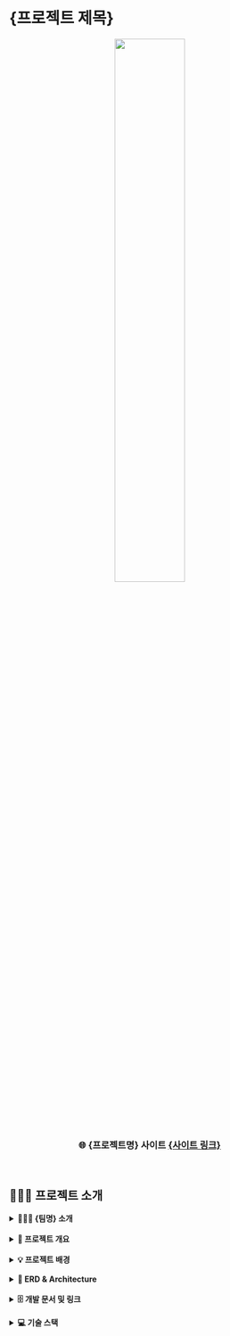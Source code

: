 # {프로젝트 제목}
<div align="center">
    <img  style="width: 50%" src="https://placehold.co/600x400">
</div>
<div align=center>
	<h3> 🌐 {프로젝트명} 사이트 <a href="{사이트링크}">{사이트 링크}</a> </h3>
</div>

<br>

## 👨🏻‍🏫 프로젝트 소개
<details>
<summary><b> 👩🏻‍💻 {팀명} 소개</b></summary>
<br>

|<img src="https://placehold.co/600x400" width="150" height="150"/>|<img src="https://placehold.co/600x400" width="150" height="150"/>|<img src="https://placehold.co/600x400" width="150" height="150"/>|<img src="https://placehold.co/600x400" width="150" height="150"/>|<img src="https://placehold.co/600x400" width="150" height="150"/>|
|:-:|:-:|:-:|:-:|:-:|
|<a href="{github}">👑팀장</a>|<a href="{github}">팀원1</a>|<a href="{github}">팀원2</a>|<a href="{github}">팀원3</a>|<a href="{github}">팀원4</a>|

</details>

<br>

<details>
<summary><b> 📌 프로젝트 개요</b></summary>
<br>

- 

</details>

<br>

<details>
<summary><b> 💡 프로젝트 배경</b></summary>
<br>

- 

</details>

<br>

<details>
<summary><b> 🎡 ERD & Architecture </b></summary>
<br>
<div align="center">
    <img  style="width: 50%" src="https://placehold.co/600x400">
    <img  style="width: 50%" src="https://placehold.co/600x400">
</div>
</details>

<br>

<details>
<summary><b> 🗄️ 개발 문서 및 링크 </b></summary>
<br>

| **문서**|**링크**|
|--------|--------|
| 🎡 ERD & 아키텍처| [ERD & 아키텍처](wiki링크)|
| ➰ 요구사항 정의서| [요구사항 정의서](wiki링크)|
| 📃 백엔드 API 명세서|[백엔드 API 명세서](wiki링크)|
| ✔️ 백엔드 기능 테스트|[백엔드 기능 테스트](wiki링크)|
| 🌱 프론트엔드 화면설계서|[프론트엔드 화면설계서](wiki링크)|
| 🎥 프론트엔드 시연 영상|[프론트엔드 시연 영상](wiki링크)|
| 🔎 기능 및 성능 개선|[기능 및 성능 개선](wiki링크)|
| 🔎 핵심 기능 설명|[핵심 기능 설명](wiki링크)|
| 🖥️ CICD 프로세스|[CICD 프로세스](wiki링크)|
| 🔗 컨벤션|[컨벤션](wiki링크)|

</details>

<br>

<details>
<summary><b> 💻 기술 스택 </b></summary>
<br>

| *Category* |**Skills**| 
|-------------|---------|
|**Language**| ![HTML5](https://img.shields.io/badge/html-E34F26?style=for-the-badge&logo=html5&logoColor=white) ![CSS](https://img.shields.io/badge/css-1572B6?style=for-the-badge&logo=css3&logoColor=white) ![JavaScript](https://img.shields.io/badge/javascript-F7DF1E?style=for-the-badge&logo=javascript&logoColor=white) ![JAVA](https://img.shields.io/badge/java-6DB33F?style=for-the-badge&logo=spring&logoColor=white) ![Python](https://img.shields.io/badge/python-3776AB?style=for-the-badge&logo=python&logoColor=white) |
|**Frontend**|  ![Vue.js](https://img.shields.io/badge/vue.js-4FC08D.svg?&style=for-the-badge&logo=vuedotjs&logoColor=white) ![React](https://img.shields.io/badge/react.js-61DAFB?style=for-the-badge&logo=react&logoColor=white) |
|**Frontend**| ![Spring Boot](https://img.shields.io/badge/springboot-6DB33F?style=for-the-badge&logo=springboot&logoColor=white) ![express](https://img.shields.io/badge/express-000000?style=for-the-badge&logo=express&logoColor=white)  |
| **Database**| ![MariaDB](https://img.shields.io/badge/mariadb-003545?style=for-the-badge&logo=mariadb&logoColor=white) ![MongoDB](https://img.shields.io/badge/mongodb-47A248?style=for-the-badge&logo=mongodb&logoColor=white)  ![Amazon S3](https://img.shields.io/badge/redis-FF4438?style=for-the-badge&logo=redis&logoColor=white) ![Amazon S3](https://img.shields.io/badge/amazon%20s3-569A31?style=for-the-badge&logo=amazons3&logoColor=white)|
| **Test**| ![junit5](https://img.shields.io/badge/junit5-25A162?style=for-the-badge&logo=junit5&logoColor=white) ![postman](https://img.shields.io/badge/postman-FF6C37?style=for-the-badge&logo=postman&logoColor=white) ![apachejmeter](https://img.shields.io/badge/jmeter-D22128.svg?style=for-the-badge&logo=apachejmeter&logoColor=white) |
| **Build**| ![Gradle](https://img.shields.io/badge/gradle-02303A?style=for-the-badge&logo=gradle&logoColor=white) ![npm](https://img.shields.io/badge/npm-D24939?style=for-the-badge&logo=npm&logoColor=white) |
| **CI/CD**|![Docker](https://img.shields.io/badge/docker-2496ED?style=for-the-badge&logo=docker&logoColor=white) ![GitHub Actions](https://img.shields.io/badge/githubactions-2088FF?style=for-the-badge&logo=githubactions&logoColor=white) ![Jenkins](https://img.shields.io/badge/jenkins-D24939?style=for-the-badge&logo=jenkins&logoColor=white) ![k8s](https://img.shields.io/badge/kubernetes-326CE5?style=for-the-badge&logo=kubernetes&logoColor=white) ![AWS](https://img.shields.io/badge/amazonec2-FF9900.svg?style=for-the-badge&logo=amazonec2&logoColor=white)|
| **Monitoring & Infra**| ![Nginx](https://img.shields.io/badge/nginx-009639?style=for-the-badge&logo=nginx&logoColor=white) ![ubuntu](https://img.shields.io/badge/ubuntu-E95420?style=for-the-badge&logo=ubuntu&logoColor=white) ![prometheus](https://img.shields.io/badge/prometheus-E6522C.svg?style=for-the-badge&logo=prometheus&logoColor=white) ![grafana](https://img.shields.io/badge/grafana-F46800.svg?style=for-the-badge&logo=grafana&logoColor=white) |
| **Collabo & Tools**| ![GitHub](https://img.shields.io/badge/Github-181717?style=for-the-badge&logo=github&logoColor=white) ![Git](https://img.shields.io/badge/Git-F05032?style=for-the-badge&logo=git&logoColor=white) ![Discord](https://img.shields.io/badge/Discord-%235865F2.svg?style=for-the-badge&logo=discord&logoColor=white) ![vsc](https://img.shields.io/badge/VisualStudioCode-2F80ED.svg?&style=for-the-badge&logo=VisualStudioCode&logoColor=white) ![intellijidea](https://img.shields.io/badge/intellijidea-000000.svg?&style=for-the-badge&logo=intellijidea&logoColor=white) |
|**MSA**| ![apachekafka](https://img.shields.io/badge/apachekafka-231F20?style=for-the-badge&logo=apachekafka&logoColor=white) ![SpringCloud](https://img.shields.io/badge/SpringCloud-6DB33F?style=for-the-badge&logo=spring&logoColor=white) ![axon](https://img.shields.io/badge/axonframework-FF9900?style=for-the-badge&logo=axonframework&logoColor=white) |
|**BlockChain**| ![HyperLedgerFabric](https://img.shields.io/badge/HyperLedgerFabric-2496ED?style=for-the-badge&logo=HyperLedgerFabric&logoColor=white) |
|**Contact**| ![Tistory](https://img.shields.io/badge/tistory-000000?style=for-the-badge&logo=Tistory&logoColor=white) ![Gmail](https://img.shields.io/badge/okqkrwhdtjd@gmail.com-D14836?style=for-the-badge&logo=gmail&logoColor=white) ![NAVER](https://img.shields.io/badge/okqkrwhdtjd@naver.com-03C75A?style=for-the-badge&logo=naver&logoColor=white) 

</details>